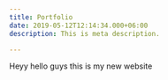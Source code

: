 ```yaml
---
title: Portfolio
date: 2019-05-12T12:14:34.000+06:00
description: This is meta description.

---
```

Heyy hello guys this is my new website